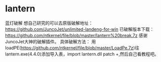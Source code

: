 # lantern
蓝灯破解
想自己研究的可以去原版破解地址：https://github.com/JuncoJet/unlimited-landeng-for-win
已破解版本下载：https://github.com/ntkernel/file/blob/master/lantern%20break.7z
感谢JuncoJet大神的破解插件。
具体破解方法：
用loadPE(https://github.com/ntkernel/file/blob/master/LoadPe.7z)往lantern.exe(4.4.0)添加导入表，import lantern.dll patch +,然后自己看教程吧。

